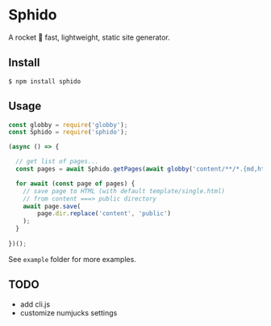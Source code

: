 # Sphido

A rocket 🚀 fast, lightweight, static site generator.

## Install

```
$ npm install sphido
```

## Usage

```javascript
const globby = require('globby');
const Sphido = require('sphido');

(async () => {

  // get list of pages...
  const pages = await Sphido.getPages(await globby('content/**/*.{md,html}'), ...Sphido.extenders);

  for await (const page of pages) {
    // save page to HTML (with default template/single.html)
    // from content ===> public directory
    await page.save(
        page.dir.replace('content', 'public')
    );
  }
  
})();
```

See `example` folder for more examples.

## TODO

- add cli.js 
- customize numjucks settings
